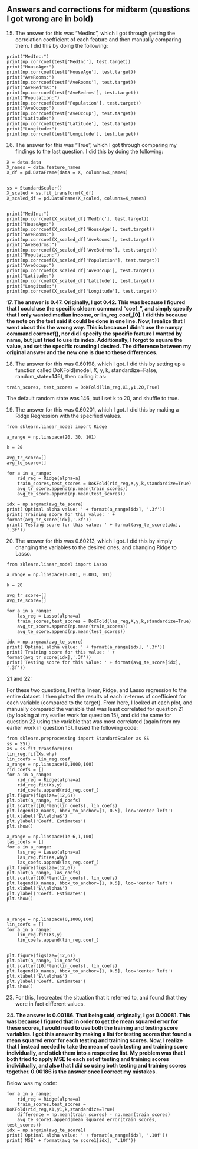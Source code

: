 ## Answers and corrections for midterm (questions I got wrong are in bold)

15. The answer for this was “MedInc”, which I got through getting the correlation coefficient of each feature and then manually comparing them. I did this by doing the following:

```
print("MedInc:")
print(np.corrcoef(test['MedInc'], test.target))
print("HouseAge:")
print(np.corrcoef(test['HouseAge'], test.target))
print("AveRooms:")
print(np.corrcoef(test['AveRooms'], test.target))
print("AveBedrms:")
print(np.corrcoef(test['AveBedrms'], test.target))
print("Population:")
print(np.corrcoef(test['Population'], test.target))
print("AveOccup:")
print(np.corrcoef(test['AveOccup'], test.target))
print("Latitude:")
print(np.corrcoef(test['Latitude'], test.target))
print("Longitude:")
print(np.corrcoef(test['Longitude'], test.target))
```

16. The answer for this was “True”, which I got through comparing my findings to the last question. I did this by doing the following:

```
X = data.data
X_names = data.feature_names
X_df = pd.DataFrame(data = X, columns=X_names)


ss = StandardScaler()
X_scaled = ss.fit_transform(X_df)
X_scaled_df = pd.DataFrame(X_scaled, columns=X_names)


print("MedInc:")
print(np.corrcoef(X_scaled_df['MedInc'], test.target))
print("HouseAge:")
print(np.corrcoef(X_scaled_df['HouseAge'], test.target))
print("AveRooms:")
print(np.corrcoef(X_scaled_df['AveRooms'], test.target))
print("AveBedrms:")
print(np.corrcoef(X_scaled_df['AveBedrms'], test.target))
print("Population:")
print(np.corrcoef(X_scaled_df['Population'], test.target))
print("AveOccup:")
print(np.corrcoef(X_scaled_df['AveOccup'], test.target))
print("Latitude:")
print(np.corrcoef(X_scaled_df['Latitude'], test.target))
print("Longitude:")
print(np.corrcoef(X_scaled_df['Longitude'], test.target))
```


**17. The answer is 0.47. Originally, I got 0.42. This was because I figured that I could use the specific sklearn command “coef_”, and simply specify that I only wanted median income, or lin_reg.coef_[0]. I did this because the note on the test said it could be done in one line. Now, I realize that I went about this the wrong way. This is because I didn’t use the numpy command corrcoef(), nor did I specify the specific feature I wanted by name, but just tried to use its index. Additionally, I forgot to square the value, and set the specific rounding I desired. The difference between my original answer and the new one is due to these differences.**

18. The answer for this was 0.60198, which I got. I did this by setting up a function called DoKFold(model, X, y, k, standardize=False, random_state=146), then calling it as: 

```
train_scores, test_scores = DoKFold(lin_reg,X1,y1,20,True)
```

The default random state was 146, but I set k to 20, and shuffle to true.

19. The answer for this was 0.60201, which I got. I did this by making a Ridge Regression with the specified values.

```
from sklearn.linear_model import Ridge

a_range = np.linspace(20, 30, 101)

k = 20

avg_tr_score=[]
avg_te_score=[]

for a in a_range:
    rid_reg = Ridge(alpha=a)
    train_scores,test_scores = DoKFold(rid_reg,X,y,k,standardize=True)
    avg_tr_score.append(np.mean(train_scores))
    avg_te_score.append(np.mean(test_scores))

idx = np.argmax(avg_te_score)
print('Optimal alpha value: ' + format(a_range[idx], '.3f'))
print('Training score for this value: ' + format(avg_tr_score[idx],'.3f'))
print('Testing score for this value: ' + format(avg_te_score[idx], '.3f'))
```

20. The answer for this was 0.60213, which I got. I did this by simply changing the variables to the desired ones, and changing Ridge to Lasso.

```
from sklearn.linear_model import Lasso

a_range = np.linspace(0.001, 0.003, 101)

k = 20

avg_tr_score=[]
avg_te_score=[]

for a in a_range:
    las_reg = Lasso(alpha=a)
    train_scores,test_scores = DoKFold(las_reg,X,y,k,standardize=True)
    avg_tr_score.append(np.mean(train_scores))
    avg_te_score.append(np.mean(test_scores))

idx = np.argmax(avg_te_score)
print('Optimal alpha value: ' + format(a_range[idx], '.3f'))
print('Training score for this value: ' + format(avg_tr_score[idx],'.3f'))
print('Testing score for this value: ' + format(avg_te_score[idx], '.3f'))
```

21 and 22:

For these two questions, I refit a linear, Ridge, and Lasso regression to the entire dataset. I then plotted the results of each in-terms of coefficient for each variable (compared to the target). From here, I looked at each plot, and manually compared the variable that was least correlated for question 21 (by looking at my earlier work for question 15), and did the same for question 22 using the variable that was most correlated (again from my earlier work in question 15). I used the following code:

```
from sklearn.preprocessing import StandardScaler as SS
ss = SS()
Xs = ss.fit_transform(eX)
lin_reg.fit(Xs,why)
lin_coefs = lin_reg.coef_
a_range = np.linspace(0,1000,100)
rid_coefs = []
for a in a_range:
    rid_reg = Ridge(alpha=a)
    rid_reg.fit(Xs,y)
    rid_coefs.append(rid_reg.coef_)
plt.figure(figsize=(12,6))
plt.plot(a_range, rid_coefs)
plt.scatter([0]*len(lin_coefs), lin_coefs)
plt.legend(X_names, bbox_to_anchor=[1, 0.5], loc='center left')
plt.xlabel('$\\alpha$')
plt.ylabel('Coeff. Estimates')
plt.show()

a_range = np.linspace(1e-6,1,100)
las_coefs = []
for a in a_range:
    las_reg = Lasso(alpha=a)
    las_reg.fit(eX,why)
    las_coefs.append(las_reg.coef_)
plt.figure(figsize=(12,6))
plt.plot(a_range, las_coefs)
plt.scatter([0]*len(lin_coefs), lin_coefs)
plt.legend(X_names, bbox_to_anchor=[1, 0.5], loc='center left')
plt.xlabel('$\\alpha$')
plt.ylabel('Coeff. Estimates')
plt.show()



a_range = np.linspace(0,1000,100)
lin_coefs = []
for a in a_range:
    lin_reg.fit(Xs,y)
    lin_coefs.append(lin_reg.coef_)


plt.figure(figsize=(12,6))
plt.plot(a_range, lin_coefs)
plt.scatter([0]*len(lin_coefs), lin_coefs)
plt.legend(X_names, bbox_to_anchor=[1, 0.5], loc='center left')
plt.xlabel('$\\alpha$')
plt.ylabel('Coeff. Estimates')
plt.show()
```

23. For this, I recreated the situation that it referred to, and found that they were in fact different values.

**24. The answer is 0.00186. That being said, originally, I got 0.00081. This was because I figured that in order to get the mean squared error for these scores, I would need to use both the training and testing score variables. I got this answer by making a list for testing scores that found a mean squared error for each testing and training scores. Now, I realize that I instead needed to take the mean of each testing and training score individually, and stick them into a respective list. My problem was that I both tried to apply MSE to each set of testing and training scores individually, and also that I did so using both testing and training scores together. 0.00186 is the answer once I correct my mistakes.**

Below was my code:

```
for a in a_range:
    rid_reg = Ridge(alpha=a)
    train_scores,test_scores = DoKFold(rid_reg,X1,y1,k,standardize=True)
    difference = np.mean(train_scores) - np.mean(train_scores)
    avg_te_score1.append(mean_squared_error(train_scores, test_scores))
idx = np.argmin(avg_te_score1)
print('Optimal alpha value: ' + format(a_range[idx], '.10f'))
print('MSE' + format(avg_te_score1[idx], '.10f'))
```



